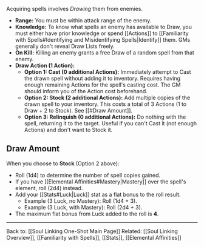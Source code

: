 Acquiring spells involves *Drawing* them from enemies.

* **Range:** You must be within attack range of the enemy.
* **Knowledge:** To know what spells an enemy has available to Draw, you must either have prior knowledge or spend [[Actions]] to [[Familiarity with Spells#Identifying and Misidentifying Spells|Identify]] them. GMs generally don't reveal Draw Lists freely.
* **On Kill:** Killing an enemy grants a free Draw of a random spell from that enemy.
* **Draw Action (1 Action):**
  * **Option 1: Cast (0 additional Actions):** Immediately attempt to Cast the drawn spell without adding it to inventory. Requires having enough remaining Actions for the spell's casting cost. The GM should inform you of the Action cost beforehand.
  * **Option 2: Stock (2 additional Actions):** Add multiple copies of the drawn spell to your inventory. This costs a total of 3 Actions (1 to Draw + 2 to Stock). See [[#Draw Amount]].
  * **Option 3: Relinquish (0 additional Actions):** Do nothing with the spell, returning it to the target. Useful if you can't Cast it (not enough Actions) and don't want to Stock it.

## Draw Amount

When you choose to **Stock** (Option 2 above):

* Roll \(1d4\) to determine the number of spell copies gained.
* If you have [[Elemental Affinities#Mastery|Mastery]] over the spell's element, roll \(2d4\) instead.
* Add your [[Stats#Luck|Luck]] stat as a flat bonus to the roll result.
  * Example (3 Luck, no Mastery): Roll \(1d4 + 3\).
  * Example (3 Luck, with Mastery): Roll \(2d4 + 3\).
* The maximum flat bonus from Luck added to the roll is **4**.

---
Back to: [[Soul Linking One-Shot Main Page]]
Related: [[Soul Linking Overview]], [[Familiarity with Spells]], [[Stats]], [[Elemental Affinities]]
